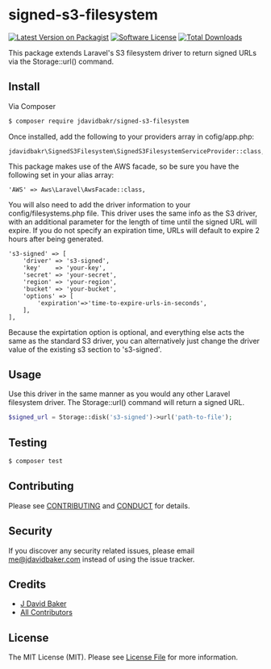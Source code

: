 # signed-s3-filesystem

[![Latest Version on Packagist][ico-version]][link-packagist]
[![Software License][ico-license]](LICENSE.md)
[![Total Downloads][ico-downloads]][link-downloads]

This package extends Laravel's S3 filesystem driver to return signed URLs via the Storage::url() command.

## Install

Via Composer

``` bash
$ composer require jdavidbakr/signed-s3-filesystem
```

Once installed, add the following to your providers array in cofig/app.php:

```
jdavidbakr\SignedS3Filesystem\SignedS3FilesystemServiceProvider::class,
```

This package makes use of the AWS facade, so be sure you have the following set in your alias array:

```
'AWS' => Aws\Laravel\AwsFacade::class,
```

You will also need to add the driver information to your config/filesystems.php file.  This driver uses the same info as the S3 driver, with an additional parameter for the length of time until the signed URL will expire.  If you do not specify an expiration time, URLs will default to expire 2 hours after being generated.

```
's3-signed' => [
    'driver' => 's3-signed',
    'key'    => 'your-key',
    'secret' => 'your-secret',
    'region' => 'your-region',
    'bucket' => 'your-bucket',
    'options' => [
    	'expiration'=>'time-to-expire-urls-in-seconds',
    ],
],
```

Because the expirtation option is optional, and everything else acts the same as the standard S3 driver, you can alternatively just change the driver value of the existing s3 section to 's3-signed'.

## Usage

Use this driver in the same manner as you would any other Laravel filesystem driver.  The Storage::url() command will return a signed URL.

``` php
$signed_url = Storage::disk('s3-signed')->url('path-to-file');
```

## Testing

``` bash
$ composer test
```

## Contributing

Please see [CONTRIBUTING](CONTRIBUTING.md) and [CONDUCT](CONDUCT.md) for details.

## Security

If you discover any security related issues, please email me@jdavidbaker.com instead of using the issue tracker.

## Credits

- [J David Baker][link-author]
- [All Contributors][link-contributors]

## License

The MIT License (MIT). Please see [License File](LICENSE.md) for more information.

[ico-version]: https://img.shields.io/packagist/v/jdavidbakr/signed-s3-filesystem.svg?style=flat-square
[ico-license]: https://img.shields.io/badge/license-MIT-brightgreen.svg?style=flat-square
[ico-travis]: https://img.shields.io/travis/jdavidbakr/signed-s3-filesystem/master.svg?style=flat-square
[ico-scrutinizer]: https://img.shields.io/scrutinizer/coverage/g/jdavidbakr/signed-s3-filesystem.svg?style=flat-square
[ico-code-quality]: https://img.shields.io/scrutinizer/g/jdavidbakr/signed-s3-filesystem.svg?style=flat-square
[ico-downloads]: https://img.shields.io/packagist/dt/jdavidbakr/signed-s3-filesystem.svg?style=flat-square

[link-packagist]: https://packagist.org/packages/jdavidbakr/signed-s3-filesystem
[link-travis]: https://travis-ci.org/jdavidbakr/signed-s3-filesystem
[link-scrutinizer]: https://scrutinizer-ci.com/g/jdavidbakr/signed-s3-filesystem/code-structure
[link-code-quality]: https://scrutinizer-ci.com/g/jdavidbakr/signed-s3-filesystem
[link-downloads]: https://packagist.org/packages/jdavidbakr/signed-s3-filesystem
[link-author]: https://github.com/jdavidbakr
[link-contributors]: ../../contributors
